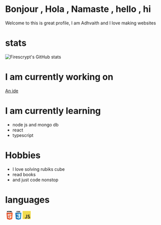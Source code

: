 # Bonjour , Hola , Namaste , hello , hi
Welcome to this is great profile, I am Adhvaith and I love making websites


# stats
![Firescrypt's GitHub stats](https://github-readme-stats.vercel.app/api?username=firescrypt&show_icons=true&theme=cobalt)


# I am currently working on
<a href="https://github.com/firescrypt/ide">An ide</a>

# I am currently learning
- node js and mongo db
- react
- typescript

# Hobbies
- I love solving rubiks cube 
- read books
- and just code nonstop

# languages
<img align="left" alt="HTML5" width="28px" src="https://raw.githubusercontent.com/github/explore/80688e429a7d4ef2fca1e82350fe8e3517d3494d/topics/html/html.png" />
<img align="left" alt="CSS3" width="28px" src="https://raw.githubusercontent.com/github/explore/80688e429a7d4ef2fca1e82350fe8e3517d3494d/topics/css/css.png" />
<img align="left" alt="JavaScript" width="26px" src="https://raw.githubusercontent.com/github/explore/80688e429a7d4ef2fca1e82350fe8e3517d3494d/topics/javascript/javascript.png" />
<br>
